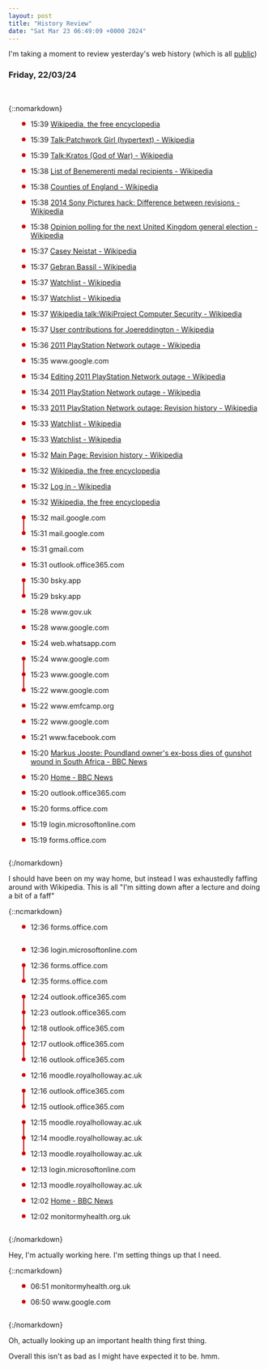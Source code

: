 ```yaml
---
layout: post
title: "History Review"
date: "Sat Mar 23 06:49:09 +0000 2024"
---
```


<style>

ul {
list-style: none;
}
ul>li {
/* Most of this from https://dev.to/peterc/how-to-create-joined-bulletpoint-lists-with-css-bbc-news-style-1eem */
  /* You need to turn on relative positioning so the line is placed relative to the item rather than absolutely on the page */
  position: relative;

  /* Use padding to space things out rather than margins as the line would get broken up otherwise */
  margin: 0;
  padding-bottom: 1em;
  padding-left: 20px;
}

ul>li.same:before {
  background-color: #c00;
  width: 2px;
  content: '';
  position: absolute;
  top: -1.7em;
  bottom: 0px;
  left: 5px;
  height:2.4em;
}

ul>li:first-child:before {
  background-color: white;
}

ul>li::after {
  content: '';
  position: absolute;
  background-image: url("data:image/svg+xml,%3Csvg xmlns='http://www.w3.org/2000/svg' aria-hidden='true' viewBox='0 0 32 32' focusable='false'%3E%3Ccircle stroke='none' fill='%23c00' cx='16' cy='16' r='10'%3E%3C/circle%3E%3C/svg%3E");
  background-repeat: no-repeat;
  background-size: contain;
  left: 0;
  top: 2px;
  width: 12px;
  height: 12px;
}



</style>

I'm taking a moment to review yesterday's web history (which is all [public](https://joereddington.com/export-history/))



<H3>Friday, 22/03/24</H3><br>

{::nomarkdown} 
<ul><li> 15:39 <a href="https://en.wikipedia.org/wiki/Main_Page">Wikipedia, the free encyclopedia</a>
<li> 15:39 <a href="https://en.wikipedia.org/wiki/Talk:Patchwork_Girl_(hypertext)">Talk:Patchwork Girl (hypertext) - Wikipedia</a>
<li> 15:39 <a href="https://en.wikipedia.org/wiki/Talk:Kratos_(God_of_War)">Talk:Kratos (God of War) - Wikipedia</a>
<li> 15:38 <a href="https://en.wikipedia.org/wiki/List_of_Benemerenti_medal_recipients">List of Benemerenti medal recipients - Wikipedia</a>
<li> 15:38 <a href="https://en.wikipedia.org/wiki/Counties_of_England">Counties of England - Wikipedia</a>
<li> 15:38 <a href="https://en.wikipedia.org/w/index.php?title=2014_Sony_Pictures_hack&curid=44732528&diff=1214931414&oldid=1214737556">2014 Sony Pictures hack: Difference between revisions - Wikipedia</a>
<li> 15:38 <a href="https://en.wikipedia.org/wiki/Opinion_polling_for_the_next_United_Kingdom_general_election">Opinion polling for the next United Kingdom general election - Wikipedia</a>
<li> 15:37 <a href="https://en.wikipedia.org/wiki/Casey_Neistat">Casey Neistat - Wikipedia</a>
<li> 15:37 <a href="https://en.wikipedia.org/wiki/Gebran_Bassil">Gebran Bassil - Wikipedia</a>
<li> 15:37 <a href="https://en.wikipedia.org/wiki/Special:Watchlist?hidecategorization=1&hideWikibase=1&limit=250&days=30&enhanced=1&urlversion=2">Watchlist - Wikipedia</a>
<li> 15:37 <a href="https://en.wikipedia.org/wiki/Special:Watchlist">Watchlist - Wikipedia</a>
<li> 15:37 <a href="https://en.wikipedia.org/wiki/Wikipedia_talk:WikiProject_Computer_Security">Wikipedia talk:WikiProject Computer Security - Wikipedia</a>
<li> 15:37 <a href="https://en.wikipedia.org/wiki/Special:Contributions/Joereddington">User contributions for Joereddington - Wikipedia</a>
<li> 15:36 <a href="https://en.wikipedia.org/wiki/2011_PlayStation_Network_outage">2011 PlayStation Network outage - Wikipedia</a>
<li> 15:35 www.google.com
<li> 15:34 <a href="https://en.wikipedia.org/w/index.php?title=2011_PlayStation_Network_outage&action=edit">Editing 2011 PlayStation Network outage - Wikipedia</a>
<li> 15:34 <a href="https://en.wikipedia.org/wiki/2011_PlayStation_Network_outage">2011 PlayStation Network outage - Wikipedia</a>
<li> 15:33 <a href="https://en.wikipedia.org/w/index.php?title=2011_PlayStation_Network_outage&curid=31607666&action=history">2011 PlayStation Network outage: Revision history - Wikipedia</a>
<li> 15:33 <a href="https://en.wikipedia.org/wiki/Special:Watchlist?hidecategorization=1&hideWikibase=1&limit=250&days=30&enhanced=1&urlversion=2">Watchlist - Wikipedia</a>
<li> 15:33 <a href="https://en.wikipedia.org/wiki/Special:Watchlist">Watchlist - Wikipedia</a>
<li> 15:32 <a href="https://en.wikipedia.org/w/index.php?title=Main_Page&action=history">Main Page: Revision history - Wikipedia</a>
<li> 15:32 <a href="https://en.wikipedia.org/wiki/Main_Page">Wikipedia, the free encyclopedia</a>
<li> 15:32 <a href="https://en.wikipedia.org/w/index.php?returnto=Main+Page&title=Special:UserLogin&centralAuthAutologinTried=1&centralAuthError=Not+centrally+logged+in">Log in - Wikipedia</a>
<li> 15:32 <a href="https://en.wikipedia.org/wiki/Main_Page">Wikipedia, the free encyclopedia</a>



<li> 15:32 mail.google.com
<li class='same'> 15:31 mail.google.com
<li> 15:31 gmail.com
<li> 15:31 outlook.office365.com
<li> 15:30 bsky.app
<li class='same'> 15:29 bsky.app
<li> 15:28 www.gov.uk
<li> 15:28 www.google.com
<li> 15:24 web.whatsapp.com
<li> 15:24 www.google.com
<li class='same'> 15:23 www.google.com
<li class='same'> 15:22 www.google.com
<li> 15:22 www.emfcamp.org
<li> 15:22 www.google.com
<li> 15:21 www.facebook.com
<li> 15:20 <a href="https://www.bbc.co.uk/news/world-africa-68636325">Markus Jooste: Poundland owner's ex-boss dies of gunshot wound in South Africa - BBC News</a>
<li> 15:20 <a href="https://www.bbc.co.uk/news">Home - BBC News</a>
<li> 15:20 outlook.office365.com
<li> 15:20 forms.office.com
<li> 15:19 login.microsoftonline.com
<li> 15:19 forms.office.com
</ul>

{:/nomarkdown}

I should have been on my way home, but instead I was exhaustedly faffing around with Wikipedia.  This is all "I'm sitting down after a lecture and doing a bit of a faff" 



{::nomarkdown} 
<br><ul><li class='same'> 12:36 forms.office.com
<li> 12:36 login.microsoftonline.com
<li> 12:36 forms.office.com
<li class='same'> 12:35 forms.office.com
<li> 12:24 outlook.office365.com
<li class='same'> 12:23 outlook.office365.com
<li class='same'> 12:18 outlook.office365.com
<li class='same'> 12:17 outlook.office365.com
<li class='same'> 12:16 outlook.office365.com
<li> 12:16 moodle.royalholloway.ac.uk
<li> 12:16 outlook.office365.com
<li class='same'> 12:15 outlook.office365.com
<li> 12:15 moodle.royalholloway.ac.uk
<li class='same'> 12:14 moodle.royalholloway.ac.uk
<li class='same'> 12:13 moodle.royalholloway.ac.uk
<li> 12:13 login.microsoftonline.com
<li> 12:13 moodle.royalholloway.ac.uk
<li> 12:02 <a href="https://www.bbc.co.uk/news">Home - BBC News</a>
<li> 12:02 monitormyhealth.org.uk
</ul>
{:/nomarkdown}

Hey, I'm actually working here. I'm setting things up that I need. 

{::nomarkdown} 
<ul><li class='same'> 06:51 monitormyhealth.org.uk
<li> 06:50 www.google.com</ul>
{:/nomarkdown}

Oh, actually looking up an important health thing first thing. 


Overall this isn't as bad as I might have expected it to be. hmm.  
